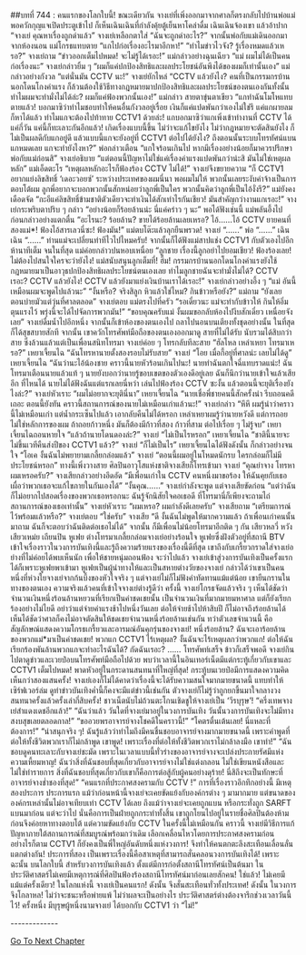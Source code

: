 ##บทที่ 744 : คนแรกของโลกใบนี้!
ขณะเดียวกัน
จางเย่ที่เพิ่งออกมาจากศาลก็ตรงกลับไปบ้านพ่อแม่
พอควักกุญแจเปิดประตูเข้าไป ก็เห็นเฉินเฉินที่กำลังคุ้ยตู้เย็นหาโคล่าดื่ม เฉินเฉินจ้องเขา แล้วอ้าปาก “จางเย่ คุณหาเรื่องถูกด่าแล้ว”
จางเย่เหลือกตาใส่ “ฉันจะถูกด่าอะไร?”
จากนั้นพ่อกับแม่เดินออกมาจากห้องนอน
แม่โกรธแทบตาย “แกไปก่อเรื่องอะไรมาอีกหา!”
“ทำไมข่าวไวจัง? รู้เรื่องหมดแล้วเหรอ?” จางเย่ถาม
“ข่าวออกเต็มไปหมด! จะไม่รู้ได้เรอะ!” แม่กล่าวอย่างฉุนเฉียว
“แม่ ผมไม่ได้เป็นคนก่อเรื่องนะ” จางเย่กล่าวยิ้ม ๆ “ผมก็แค่ปกป้องสิทธิและผลประโยชน์อันพึงได้ของผมก็เท่านั้นเอง”
แม่กล่าวอย่างกังวล “แต่นั่นมัน CCTV นะ!”
จางเย่ยักไหล่ “CCTV แล้วยังไง? คนที่เป็นกรรมกรบ้านนอกโดนโกงค่าแรง ก็ล้วนต้องใช้วิธีทางกฎหมายมาปกป้องสิทธิและผลประโยชน์ของตนเองกันทั้งนั้น ทำไมผมจะทำมั่งไม่ได้ล่ะ? ผมก็แค่ฟ้องพวกนั้นเอง!”
แม่กล่าว สายตาขุ่นตาเขียว “แกทำฉันโมโหแทบตายแล้ว! บอกมาซิว่าทำไมชอบทำให้คนอื่นกังวลอยู่เรื่อย เงินก็แค่แปดพันกว่าเองไม่ใช่รึ แค่แกผายลมก็หาได้แล้ว ทำไมแกจะต้องไปท้าทาย CCTV1 ด้วยล่ะ! แกบอกมาซิว่าแกเพิ่งเข้าทำงานที่ CCTV ได้แค่กี่วัน แค่นี้ก็ทะเลาะกันอีกแล้ว! เกิดเรื่องแบบนี้ขึ้น ไม่ว่าจะแก้ไขยังไง ไม่ว่ากฎหมายจะตัดสินยังไง ก็ไม่เป็นผลดีกับแกอยู่ดี แล้วแบบนี้แกจะยังอยู่ที่ CCTV1 ต่อไปได้ยังไง? ถึงตอนนั้นระบบโทรทัศน์แบนแกหมดเลย แกจะทำยังไงหา?”
พ่อกล่าวเตือน “แกใจร้อนเกินไป หากมีเรื่องอย่างน้อยก็มาควรปรึกษาพ่อกับแม่ก่อนสิ”
จางเย่อธิบาย “แต่ตอนนี้ปัญหาไม่ใช่แค่เรื่องค่าแรงแปดพันกว่าน่ะสิ มันไม่ใช่เหตุผลหลัก”
แม่เอ็ดตะโร “เหตุผลหลักอะไรก็ฟ้องร้อง CCTV ไม่ได้!”
จางเย่จึงขยายความ “ก็ CCTV1 อยากแย่งลิขสิทธิ์ ‘เดอะวอยซ์’ ระหว่างประเทศของผมนี่นา พอผมไม่ให้ พวกนั้นเลยระงับค่าจ้างเป็นการตอบโต้ผม ลูกพี่อยากจะบอกพวกนั้นสักหน่อยว่าลูกพี่เป็นใคร พวกนั้นคิดว่าลูกพี่เป็นไอ้งั่งรึ?”
แม่ยังคงเดือดจัด “กะอีแค่ลิขสิทธิ์ข้ามชาติตัวเดียวจะทำเงินได้สักเท่าไรกันเชียว! มันสำคัญกว่างานแกเรอะ!”
จางเย่กระพริบตาปริบ ๆ กล่าว “อย่างน้อยก็ร้อยล้านน่ะ นี่แค่คร่าว ๆ นะ”
พอได้ฟังเช่นนี้ แม่พลันอึ้งไป ก่อนกล่าวอย่างแตกตื่น “อะไรนะ? ร้อยล้าน? ขายได้ร้อยล้านเลยเหรอ? ไอ้…...ไอ้ CCTV ยายคนที่สองแม่*! ฟ้องไอ้สารเลวนี่ซะ! ฟ้องมัน!” แม่ตบโต๊ะแล้วลุกยืนพรวด!
จางเย่ “......”
พ่อ “......”
เฉินเฉิน “......”
ท่านแม่จะเปลี่ยนท่าทีไวไปไหมครับ!
จากนั้นก็ได้ฟังแม่สาปแช่ง CCTV1 กับตัวเองไปอีกห้านาทีเต็ม จนในที่สุด แม่ค่อยกล่าวปนหอบเหนื่อย “ลูกชาย เรื่องนี้ลูกอย่าไปยอมเชียว! ฟ้องร้องเลย! ไม่ต้องไปสนใจใครจะว่ายังไง! แม่สนับสนุนลูกเต็มที่! ฮึ่ม! กรรมกรบ้านนอกโดนโกงค่าแรงยังใช้กฎหมายมาเป็นอาวุธปกป้องสิทธิผลประโยชน์ตนเองเลย ทำไมลูกชายฉันจะทำมั่งไม่ได้? CCTV เรอะ? CCTV แล้วยังไง! CCTV แล้วยังมาแย่งเงินบ้านเราได้เรอะ!”
จางเย่กล่าวอย่างอึ้ง ๆ “แม่ อันนี้เหมือนผมจะพูดไปแล้วนะ”
“งั้นหรือ? จริงสิลูก หิวแล้วใช่ไหม? กินข้าวหรือยัง?” แม่ถาม
“ยังเลย ตอนบ่ายมัวแต่วุ่นที่ศาลตลอด” จางเย่ตอบ
แม่ตรงไปที่ครัว “รอเดี๋ยวนะ แม่จะทำกับข้าวให้ กินให้อิ่ม ตุนแรงไว้ พรุ่งนี้จะได้ไปจัดการพวกมัน!”
“ขอบคุณครับแม่ งั้นผมขอกลับห้องไปงีบสักเดี๋ยว เหนื่อยจังเลย” จางเย่ดื่มน้ำไปอึกหนึ่ง จากนั้นก็เข้าห้องของตนเองไป ถลาไปนอนบนเตียงทั้งชุดอย่างนั้น ในที่สุดก็ได้สุขสบายสักที
จากนั้น เขาควักโทรศัพท์มือถือของตนเองออกมาดู
สายที่ไม่ได้รับ นับรวมได้สิบกว่าสาย ซึ่งล้วนแล้วแต่เป็นเพื่อนสนิทโทรมา
จางเย่ค่อย ๆ โทรกลับทีละสาย “ฮัลโหล เหล่าเหยา โทรมาเหรอ?”
เหยาเจี้ยนไฉ “ฉันโทรหานายตั้งสองรอบไม่รับสาย”
จางเย่ “โอย เมื่อกี้อยู่ที่ศาลน่ะ เลยไม่ได้ดู”
เหยาเจี้ยนไฉ “ฉันว่านะไอ้น้องชาย คราวนี้นายหัวร้อนเกินไปนะ! นายทำฉันตกใจฉี่แทบราดแน่ะ! ฉันโทรมาเตือนนายแล้วแท้ ๆ นายยังบอกว่านายรู้ขอบเขตของตัวเองดีอยู่เลย ฉันก็นึกว่านายเข้าใจแล้วเสียอีก ที่ไหนได้ นายไม่ได้ฟังฉันแต่แรกเลยนี่หว่า เล่นไปฟ้องร้อง CCTV ซะงั้น แล้วตอนนี้จะยุติเรื่องยังไงล่ะ?”
จางเย่หัวเราะ “ผมไม่อยากจะยุตินี่นา”
เหยาเจี้ยนไฉ “นายเชื่อพี่ชายคนนี้สักครั้งน่า รีบถอนคดีเถอะ ตอนนี้ยังทัน คราวนี้สถานการณ์ของนายไม่เหมือนเก่าแล้วนะ!”
จางเย่กล่าว “หึหึ ผมรู้น่าว่าคราวนี้ไม่เหมือนเก่า แต่น้ำกระเซ็นไปแล้ว เอากลับคืนไม่ได้หรอก เหล่าเหยาผมรู้ว่านายหวังดี แต่การถอยไม่ใช่หลักการของผม ถ้าถอยก้าวหนึ่ง มันก็ต้องมีก้าวที่สอง ก้าวที่สาม ต่อไปเรื่อย ๆ ไม่รู้จบ”
เหยาเจี้ยนไฉถอนหายใจ “แล้วถ้านายโดนดองล่ะ?”
จางเย่ “ไม่เป็นไรหรอก”
เหยาเจี้ยนไฉ “ชาตินี้นายจะไม่ขึ้นเวทีคืนส่งปีของ CCTV1 แล้ว?”
จางเย่ “ก็ไม่เป็นไร”
เหยาเจี้ยนไฉได้ฟังดังนั้น ก็กล่าวอย่างจนใจ “โอเค งั้นฉันไม่พยายามเกลี้ยกล่อมแล้ว”
จางเย่ “ตอนนี้ผมอยู่ในโหมดนักรบ ใครกล่อมก็ไม่มีประโยชน์หรอก”
ทางนี้เพิ่งวางสาย
ศิลปินอาวุโสแห่งชาติจางเสียก็โทรเข้ามา
จางเย่ “คุณย่าจาง โทรหาผมเหรอครับ?”
จางเสียกล่าวอย่างอึดอัด “มีเพื่อนเก่าใน CCTV คนหนึ่งมาขอร้อง ให้ฉันคุยกับเธอ เผื่อว่าพวกเธอจะแก้ไขภายในกันเองได้”
“งั้นคุณ……” จางเย่กำลังจะพูด
แต่จางเสียขัดก่อน “แต่ว่าฉันก็ไม่อยากไปสอดเรื่องของพวกเธอหรอกนะ ฉันรู้จักนิสัยใจคอเธอดี ที่โทรมานี่ก็เพียงจะถามไถ่สถานการณ์ของเธอเท่านั้น”
จางเย่หัวเราะ “ผมเหรอ? ผมกำลังดีเลยครับ”
จางเสียถาม “เตรียมการณ์ไว้พร้อมแล้วหรือ?”
จางเย่ตอบ “ใช่ครับ”
จางเสีย “ดี งั้นฉันไม่พูดให้มากความแล้ว ถ้าเพื่อนเก่าคนนั้นมาถาม ฉันก็จะตอบว่าฉันติดต่อเธอไม่ได้”
จากนั้น ก็มีเพื่อนไม่น้อยโทรมาอีกติด ๆ กัน
เสียวหลวี่
หวังเสียวเหม่ย
เถียนปิน
หูเฟย
ต่างโทรมาเกลี้ยกล่อมจางเย่อย่างร้อนใจ
หูเฟยซึ่งฝังตัวอยู่ที่สถานี BTV เข้าใจเรื่องราวในวงการบันเทิงนี้และรู้ถึงความร้ายแรงของเรื่องนี้ดีที่สุด เขาถึงกับเกรี้ยวกราดใส่จางเย่อย่างที่ไม่ค่อยได้พบเห็นนัก เพื่อให้ชายหนุ่มถอนฟ้อง จะว่าไปแล้ว จางเย่เข้าสู่วงการบันเทิงเป็นครั้งแรกได้ก็เพราะหูเฟยพาเข้ามา หูเฟยเป็นผู้นำทางให้และเป็นสหายต่างวัยของจางเย่ กล่าวได้ว่าเขาเป็นคนหนึ่งที่ห่วงใยจางเย่จากก้นบึ้งของหัวใจจริง ๆ
แต่จางเย่ไม่ก็ไม่ฟังคำทัดทานแม้แต่น้อย เขายืนกรานในทางของตนเอง
ความจริงแล้วคนที่เข้าใจจางเย่ต่างรู้ดีว่า ครั้งนี้ จางเย่โกรธจัดแล้วจริง ๆ เห็นได้ชัดว่าจำนวนเงินหนึ่งร้อนล้านหยวนที่เรียกเป็นค่าชดเชยนั้น เป็นจำนวนเงินที่มากมายมหาศาล แต่ก็ยังเรียกร้องอย่างไม่ไยดี อย่าว่าแต่จ่ายค่าแรงช้าไปหนึ่งวันเลย ต่อให้จ่ายช้าไปห้าสิบปี ก็ไม่อาจถึงร้อยล้านได้ เห็นได้ชัดว่าศาลก็คงไม่อาจตัดสินให้ชดเชยจำนวนหนึ่งร้อยล้านเช่นกัน ทว่าตัวเลขจำนวนนี้ คือสัญลักษณ์แสดงความโกรธเกรี้ยวและอารมณ์อันคุกรุ่นของจางเย่!
หนึ่งร้อยล้าน?
ฉันจะเอาร้อยล้านของพวกแม่*มาเป็นค่าชดเชย!
พวกแก CCTV1 ไร้เหตุผล? งั้นฉันจะไร้เหตุผลกว่าพวกแก! ต่อให้ฉันเรียกร้องพันล้านพวกแกจะทำอะไรฉันได้? กัดฉันเรอะ?
……
โทรศัพท์เสร็จ ข้าวก็เสร็จพอดี
จางเย่กินไปตาดูข่าวและเวยป๋อบนโทรศัพท์มือถือไปด้วย พบว่าเวลานี้ในอินเทอร์เน็ตมีแต่กระทู้เกี่ยวกับเขาและ CCTV1 เต็มไปหมด!
พาดหัวอยู่ในกระดานสนทนาที่ใหญ่ที่สุด!
กระทู้บนเวยป๋อมีการแสดงความคิดเห็นกว่าสองแสนครั้ง!
จางเย่เองก็ไม่ได้คาดว่าเรื่องนี้จะได้รับความสนใจมากมายขนาดนี้ แทบทำให้เซิร์ฟเวอร์ล่ม ดูท่าข่าวบันเทิงค่ำนี้ก็คงจะมีแต่ข่าวนี้เช่นกัน ตัวจางเย่ก็ไม่รู้ว่าถูกยกขึ้นมาใจกลางวงสนทนาครั้งแล้วครั้งเล่ากี่สิบครั้ง! ชาวเน็ตนับไม่ถ้วนตะโกนเชิดชูให้จางเย่เป็น ‘วีรบุรุษ’!
“ครึ่งเทพจางเย่สำแดงเดชอีกแล้ว!”
“ฉันว่าแล้ว วันใดที่จางเย่มาอยู่ในวงการบันเทิง วันนั้นวงการบันเทิงจะไม่มีทางสงบสุขเลยตลอดกาล!”
“ขออวยพรอาจารย์จางโชคดีในคราวนี้!”
“โคตรตื่นเต้นเลย! นี่แหละที่ต้องการ!”
“น่าสนุกจริง ๆ! ฉันรู้แล้วว่าทำไมถึงมีคนชื่นชอบอาจารย์จางมากมายขนาดนี้ เพราะคำพูดที่ต่อให้ทั้งชีวิตพวกเราก็ไม่กล้าพูด เขาพูด! เพราะเรื่องที่ต่อให้ทั้งชีวิตพวกเราไม่กล้าลงมือ เขาทำ!”
“ฉันชอบดูคนทะเลาะกับจางเย่ชะมัด เพราะในเวลาแบบนี้ทั่วร่างของอาจารย์จางจะเปล่งประกายรัศมีแห่งความเหี้ยมหาญ! ฉันว่าสิ่งที่ฉันชอบที่สุดเกี่ยวกับอาจารย์จางไม่ใช่แต่งกลอน ไม่ใช่เขียนหนังสือและไม่ใช่ทำรายการ สิ่งที่ฉันชอบที่สุดเกี่ยวกับเขาก็คือการต่อสู้กับผู้คนอย่างดุร้าย! นี่สิถึงจะเป็นทักษะที่อาจารย์จางช่ำชองที่สุด!”
“คนแรกที่ประกาศสงครามกับ CCTV !”
การที่เรื่องราวอึกทึกอย่างนี้ มีเหตุสองประการ
ประการแรก แม้ว่าก่อนหน้านี้จางเย่จะเคยขัดแย้งกับองค์กรต่าง ๆ มามากมาย แต่ขนาดขององค์กรเหล่านั้นไม่อาจเทียบเท่า CCTV ได้เลย ถึงแม้ว่าจางเย่จะเคยถูกแบน หรือกระทั่งถูก SARFT แบนมาก่อน แต่จะว่าไป นั่นคือการเป็นฝ่ายถูกกระทำทั้งสิ้น เขาถูกโยนไปอยู่ในรายชื่อศิลปินต้องห้ามก่อนจึงค่อยหาทางตอบโต้ แต่ความขัดแย้งกับ CCTV ในครั้งนี้ไม่เหมือนกัน คราวนี้ จางเย่มีวิธีการแก้ปัญหาภายใต้สถานการณ์ที่สมบูรณ์พร้อมกว่าเดิม เลือกเคลื่อนไหวโดยการประกาศสงครามก่อน อย่างไรก็ตาม CCTV1 ก็ยังคงเป็นพี่ใหญ่อันดับหนึ่งแห่งวงการ! จึงทำให้คนตกตะลึงสะเทือนเลื่อนลั่นแตกต่างกัน!
ประการที่สอง เป็นเพราะเรื่องนี้คือสาเหตุที่สามารถสั่นคลอนวงการบันเทิงได้! เพราะฉะนั้น บนโลกใบนี้ สำหรับวงการบันเทิงแล้ว ตั้งแต่มีการก่อตั้งสถานีโทรทัศน์เป็นต้นมา ในประวัติศาสตร์ไม่เคยมีเหตุการณ์ที่ศิลปินฟ้องร้องสถานีโทรทัศน์มาก่อนเลยสักคน!
ใช่แล้ว!
ไม่เคยมีแม้แต่ครั้งเดียว!
ในโลกแห่งนี้ จางเย่เป็นคนแรก!
ดังนั้น จึงสั่นสะเทือนทั่วทั้งประเทศ!
ดังนั้น ในวงการจึงโกลาหล!
ไม่ว่าจะชนะหรือพ่ายแพ้ ไม่ว่าผลจะเป็นอย่างไร ประวัติศาสตร์ต่างต้องจารึกช่วงเวลาวันนี้ไว้!
ครั้งหนึ่ง มีบุรุษผู้หนึ่งนามจางเย่ ได้บอกกับ CCTV1 ว่า “ไม่!”




*-*-*-*-*-*-*-*-*-*-*-*-*-*


[Go To Next Chapter]( ./45.md)